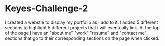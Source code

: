 # Keyes-Challenge-2
 I created a webstie to display my portfolio as I add to it.
 I added 5 different sections to highlight 5 different projects that i will eventually link.
 At the top of the page I have an "about me" "work" "resume" and "contact me" sections
 that go to their corresponding sections on the page when clicked.
